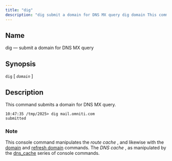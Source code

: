 ```yaml
---
title: "dig"
description: "dig submit a domain for DNS MX query dig domain This command submits a domain for DNS MX query This console command manipulates the route cache and likewise with the domain and refresh domain commands The DNS cache as manipulated by the dns cache series of console commands..."
---
```


<a name="console_commands.dig"></a> 
## Name

dig — submit a domain for DNS MX query

## Synopsis

`dig` [ *`domain`* ]

<a name="idp15847904"></a> 
## Description

This command submits a domain for DNS MX query.

```
10:47:35 /tmp/2025> dig mail.omniti.com
submitted
```

### Note

This console command manipulates the *route cache* , and likewise with the [domain](/momentum/3/3-reference/3-reference-console-commands-domain) and [refresh domain](/momentum/3/3-reference/3-reference-console-commands-refresh-domain) commands. The *DNS cache* , as manipulated by the [dns_cache](/momentum/3/3-reference/3-reference-console-commands-dns-cache) series of console commands.
